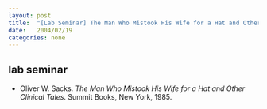 ```yaml
---
layout: post
title:  "[Lab Seminar] The Man Who Mistook His Wife for a Hat and Other Clinical Tales"
date:   2004/02/19
categories: none
---
```



 
 



<h2>lab seminar</h2>
<!-- BEGIN BIBLIOGRAPHY references -->
<!--
    DO NOT MODIFY THIS BIBLIOGRAPHY BY HAND!  IT IS MAINTAINED AUTOMATICALLY!
    YOUR CHANGES WILL BE LOST THE NEXT TIME IT IS UPDATED!
--> 
<!-- Generated by: /home/yschoe/nn/tex/bib2html/bib2html -d references bib2html.aux bib2html.tmp -->
<UL>

<!-- Authors: Oliver W Sacks -->
<LI><A NAME="sacks:wifehat">Oliver</A>&nbsp;W. Sacks.
<CITE>The Man Who Mistook His Wife for a Hat and Other Clinical Tales</CITE>.
Summit Books, New York, 1985.

</LI></UL>

<!-- END BIBLIOGRAPHY references -->


 

